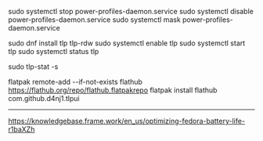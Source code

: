 sudo systemctl stop power-profiles-daemon.service
sudo systemctl disable power-profiles-daemon.service
sudo systemctl mask power-profiles-daemon.service

sudo dnf install tlp tlp-rdw
sudo systemctl enable tlp
sudo systemctl start tlp
sudo systemctl status tlp

sudo tlp-stat -s 

flatpak remote-add --if-not-exists flathub https://flathub.org/repo/flathub.flatpakrepo
flatpak install flathub com.github.d4nj1.tlpui

---
https://knowledgebase.frame.work/en_us/optimizing-fedora-battery-life-r1baXZh